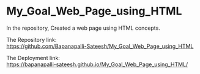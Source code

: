 # My_Goal_Web_Page_using_HTML
In the repository, Created a web page using HTML concepts.     

The Repository link:    
https://github.com/Bapanapalli-Sateesh/My_Goal_Web_Page_using_HTML    

The Deployment link:    
https://bapanapalli-sateesh.github.io/My_Goal_Web_Page_using_HTML/    

